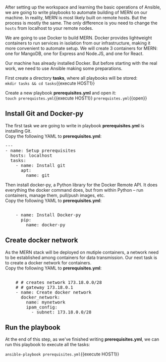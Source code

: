 After setting up the workspace and learning the basic operations of Ansible, we are going to write playbooks to automate building of MERN on our machine. In reality, MERN is most likely built on remote hosts. But the process is mostly the same. The only difference is you need to change the `hosts` from localhost to your remote nodes.

We are going to use Docker to build MERN. Docker provides lightweight containers to run services in isolation from our infrastructure, making it more convenient to automate setup. We will create 3 containers for MERN: one for MangoDB, one for Express and Node.JS, and one for React.

Our machine has already installed Docker. But before starting with the real work, we need to use Ansible making some preparations.

First create a directory **tasks**, where all playbooks will be stored:\
`mkdir tasks && cd tasks`{{execute HOST1}}

Create a new playbook **prerequisites.yml** and open it:\
`touch prerequistes.yml`{{execute HOST1}}
`prerequistes.yml`{{open}}

## Install Git and Docker-py

The first task we are going to write in playbook **prerequisites.yml** is installing Git.\
Copy the following YAML to **prerequisites.yml**:

<pre class="file" data-filename="prerequisites.yml" data-target="replace">---
- name: Setup prerequisites
  hosts: localhost
  tasks:
    - name: Install git 
      apt: 
        name: git
</pre>

Then install docker-py, a Python library for the Docker Remote API. It does everything the docker command does, but from within Python – run containers, manage them, pull/push images, etc.\
Copy the following YAML to **prerequisites.yml**:

<pre class="file" data-filename="prerequisites.yml" data-target="append">

    - name: Install Docker-py
      pip:
        name: docker-py
</pre>

## Create docker network

As the MERN stack will be deployed on mutiple containers, a network need to be established among containers for data transmission. Our next task is to create a docker network for containers.\
Copy the following YAML to **prerequisites.yml**:

<pre class="file" data-filename="prerequisites.yml" data-target="append">

    # # creates network 173.18.0.0/28
    # # gateway 173.18.0.1
    - name: Create docker network
      docker_network:
        name: mynetwork
        ipam_config:
          - subnet: 173.18.0.0/28
</pre>

## Run the playbook

At the end of this step, as we've finished writing **prerequisites.yml**, we can run this playbook to execute all the tasks:

`ansible-playbook prerequisites.yml`{{execute HOST1}}